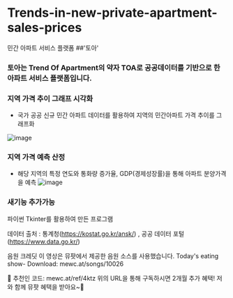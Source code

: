 # Trends-in-new-private-apartment-sales-prices

민간 아파트 서비스 플랫폼 
##'토아'
### 토아는 Trend Of Apartment의 약자 TOA로 공공데이터를 기반으로 한 아파트 서비스 플랫폼입니다.

### 지역 가격 추이 그래프 시각화
- 국가 공공 신규 민간 아파트 데이터를 활용하여 지역의 민간아파트 가격 추이를 그래프화

![image](https://github.com/kohjun/Trends-in-new-private-apartment-sales-prices/assets/82298792/f18d1b86-f499-4589-83c9-10ec9bc1dc0d)

### 지역 가격 예측 산정
- 해당 지역의 특정 연도와 통화량 증가율, GDP(경제성장률)을 통해 아파트 분양가격을 예측
![image](https://github.com/kohjun/Trends-in-new-private-apartment-sales-prices/assets/82298792/b98d860a-77d4-48ff-8c80-15eb383a7f9a)

### 새기능 추가가능


파이썬 Tkinter를 활용하여 만든 프로그램

데이터 출처 : 통계청(https://kostat.go.kr/ansk/) , 공공 데이터 포털(https://www.data.go.kr/)


음원 크레딧
이 영상은 뮤팟에서 제공한 음원 소스를 사용했습니다.
Today's eating show- Download: mewc.at/songs/10026

🎫 추천인 코드: mewc.at/ref/4ktz
위의 URL을 통해 구독하시면 2개월 추가 혜택!
저와 함께 뮤팟 혜택을 받아요~🎁
